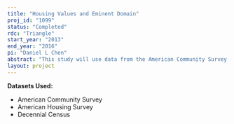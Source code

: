 ```yaml
---
title: "Housing Values and Eminent Domain"
proj_id: "1099"
status: "Completed"
rdc: "Triangle"
start_year: "2013"
end_year: "2016"
pi: "Daniel L Chen"
abstract: "This study will use data from the American Community Survey (ACS), American Housing Survey (AHS), and Decennial Censuses to examine the impact of eminent domain takings decisions on housing values in geographic areas affected by those decisions. Most of the empirical work in this field focuses on the relationship between property rights and investment in developing countries. Theoretical arguments exist as to how takings decisions might, on net, either increase or decrease housing values, yet relevant empirical work using U.S. data focuses on producing area-level estimates of housing value changes. In contrast, this research will take advantage of restricted-use household-level microdata to examine changes in individual housing values, producing more accurate estimates of the effects of takings decisions on housing values. This research will also assess alternative methods of imputing missing data in the AHS and assess the impact eminent domain law has on ACS and AHS data collection.  "
layout: project
---
```


**Datasets Used:**

  - American Community Survey 
  - American Housing Survey 
  - Decennial Census 

